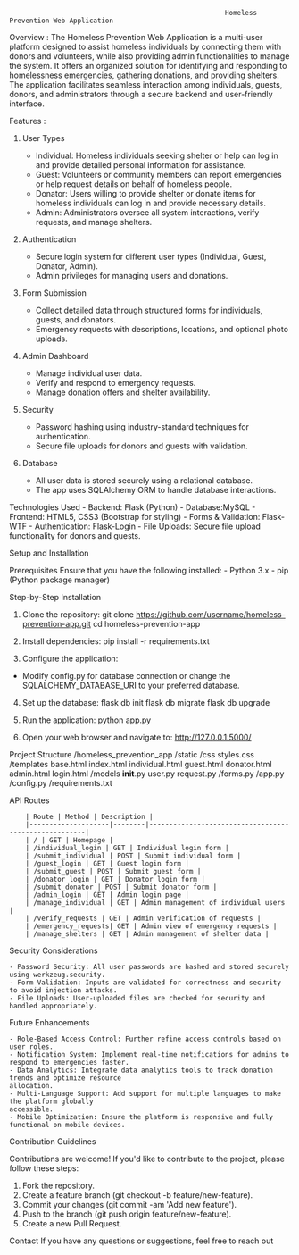                                                           Homeless Prevention Web Application
                                                                        
Overview : 
The Homeless Prevention Web Application is a multi-user platform designed to assist homeless individuals by connecting them with donors and volunteers, while also providing admin
functionalities to manage the system. It offers an organized solution for identifying and responding to homelessness emergencies, gathering donations, and providing shelters. The application facilitates seamless interaction among individuals, guests, donors, and administrators through a secure backend and user-friendly interface.

Features :

1. User Types
    - Individual: Homeless individuals seeking shelter or help can log in and provide detailed personal
    information for assistance.
    - Guest: Volunteers or community members can report emergencies or help request details on
    behalf of homeless people.
    - Donator: Users willing to provide shelter or donate items for homeless individuals can log in and
    provide necessary details.
    - Admin: Administrators oversee all system interactions, verify requests, and manage shelters.
      
2. Authentication
    - Secure login system for different user types (Individual, Guest, Donator, Admin).
    - Admin privileges for managing users and donations.
      
3. Form Submission
    - Collect detailed data through structured forms for individuals, guests, and donators.
    - Emergency requests with descriptions, locations, and optional photo uploads.
      
4. Admin Dashboard
    - Manage individual user data.
    - Verify and respond to emergency requests.
    - Manage donation offers and shelter availability.
      
5. Security
    - Password hashing using industry-standard techniques for authentication.
    - Secure file uploads for donors and guests with validation.
      
6. Database
    - All user data is stored securely using a relational database.
    - The app uses SQLAlchemy ORM to handle database interactions.
      
Technologies Used
    - Backend: Flask (Python)
    - Database:MySQL
    - Frontend: HTML5, CSS3 (Bootstrap for styling)
    - Forms & Validation: Flask-WTF
    - Authentication: Flask-Login
    - File Uploads: Secure file upload functionality for donors and guests.
    
Setup and Installation

Prerequisites
    Ensure that you have the following installed:
    - Python 3.x
    - pip (Python package manager)
    
Step-by-Step Installation

1. Clone the repository:
git clone https://github.com/username/homeless-prevention-app.git
cd homeless-prevention-app

2. Install dependencies:
pip install -r requirements.txt

3. Configure the application:
- Modify config.py for database connection or change the SQLALCHEMY_DATABASE_URI to your preferred database.
  
4. Set up the database:
flask db init
flask db migrate
flask db upgrade

6. Run the application:
python app.py

8. Open your web browser and navigate to:
http://127.0.0.1:5000/

Project Structure
        /homeless_prevention_app
        /static
        /css
        styles.css
        /templates
        base.html
        index.html
        individual.html
        guest.html
        donator.html
        admin.html
        login.html
        /models
        __init__.py
        user.py
        request.py
        /forms.py
        /app.py
        /config.py
        /requirements.txt
        
API Routes

        | Route | Method | Description |
        |--------------------|--------|------------------------------------------------------|
        | / | GET | Homepage |
        | /individual_login | GET | Individual login form |
        | /submit_individual | POST | Submit individual form |
        | /guest_login | GET | Guest login form |
        | /submit_guest | POST | Submit guest form |
        | /donator_login | GET | Donator login form |
        | /submit_donator | POST | Submit donator form |
        | /admin_login | GET | Admin login page |
        | /manage_individual | GET | Admin management of individual users |
        | /verify_requests | GET | Admin verification of requests |
        | /emergency_requests| GET | Admin view of emergency requests |
        | /manage_shelters | GET | Admin management of shelter data |
        
Security Considerations

    - Password Security: All user passwords are hashed and stored securely using werkzeug.security.
    - Form Validation: Inputs are validated for correctness and security to avoid injection attacks.
    - File Uploads: User-uploaded files are checked for security and handled appropriately.
    
Future Enhancements

    - Role-Based Access Control: Further refine access controls based on user roles.
    - Notification System: Implement real-time notifications for admins to respond to emergencies faster.
    - Data Analytics: Integrate data analytics tools to track donation trends and optimize resource
    allocation.
    - Multi-Language Support: Add support for multiple languages to make the platform globally
    accessible.
    - Mobile Optimization: Ensure the platform is responsive and fully functional on mobile devices.
    
Contribution Guidelines

Contributions are welcome! If you'd like to contribute to the project, please follow these steps:
1. Fork the repository.
2. Create a feature branch (git checkout -b feature/new-feature).
3. Commit your changes (git commit -am 'Add new feature').
4. Push to the branch (git push origin feature/new-feature).
5. Create a new Pull Request.
  
Contact
If you have any questions or suggestions, feel free to reach out
